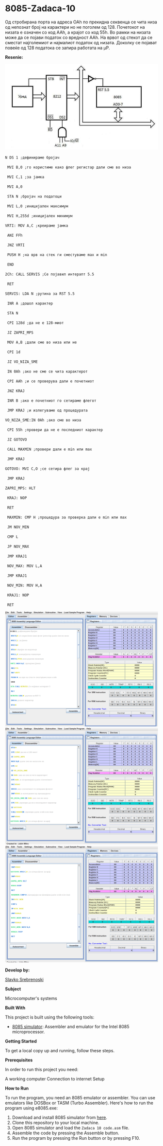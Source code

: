 # 8085-Zadaca-10

Од стробирана порта на адреса OAh по прекидна
секвенца се чита низа од непознат број на карактери но не
поголем од 128. Почетокот на низата е означен со код AAh, a
крајот со код 55h. Во рамки на низата може да се појави
податок со вредност ААh. На врвот од стекот да се сместат
најголемиот и најмалиот податок од низата. Доколку се
појават повеќе од 128 податока се запира работата на µP.

**Resenie:**


![Screenshot (1)](https://github.com/slavko444/8085-Zadaca-10/blob/main/Diagram%2010.png)
```
N DS 1 ;дефинираме бројач

 MVI B,0 ;го користиме како флег регистар дали сме во низа

 MVI C,1 ;за јамка

 MVI A,0

 STA N ;бројач на податоци

 MVI L,0 ;иницијален максимум

 MVI H,255d ;иницијален минимум

VRTI: MOV A,C ;креираме јамка

 ANI FFh

 JNZ VRTI

 PUSH H ;на врв на стек ги сместуваме max и min

 END

2Ch: CALL SERVIS ;Се појавил интерапт 5.5

 RET

SERVIS: LDA N ;рутина за RST 5.5

 INR A ;дошол карактер

 STA N

 CPI 128d ;да не е 128-миот

 JZ ZAPRI_MPS

 MOV A,B ;дали сме во низа или не

 CPI 1d

 JZ VO_NIZA_SME

 IN 0Ah ;ако не сме се чита карактерот

 CPI AAh ;и се проверува дали е почетниот

 JNZ KRAJ

 INR B ;ако е почетниот го сетираме флегот

 JMP KRAJ ;и излегуваме од процедурата

VO_NIZA_SME:IN 0Ah ;ако сме во низа

 CPI 55h ;провери да не е последниот карактер

 JZ GOTOVO

 CALL MAXMIN ;провери дали е min или max

 JMP KRAJ

GOTOVO: MVI C,O ;се сетира флег за крај

 JMP KRAJ

ZAPRI_MPS: HLT

 KRAJ: NOP

 RET

 MAXMIN: CMP H ;процедура за проверка дали е min или max

 JM NOV_MIN

 CMP L

 JP NOV_MAX

 JMP KRAJ1

 NOV_MAX: MOV L,A

 JMP KRAJ1

 NOV_MIN: MOV H,A

 KRAJ1: NOP

 RET 

```

 ![Screenshot (2)](https://github.com/slavko444/8085-Zadaca-10/blob/main/Code%2010.1.png)
 ![Screenshot (3)](https://github.com/slavko444/8085-Zadaca-10/blob/main/Code%2010.2.png)
 ![Screenshot (4)](https://github.com/slavko444/8085-Zadaca-10/blob/main/Code%2010.3.png)
 
**Develop by:**

[Slavko Srebrenoski ](https://github.com/slavko444)


**Subject**

Microcomputer's systems

**Built With**

This project is built using the following tools:

- [8085 simulator](https://github.com/8085simulator/8085simulator.github.io?tab=readme-ov-file): Assembler and emulator for the Intel 8085 microprocessor.

**Getting Started**

To get a local copy up and running, follow these steps.

**Prerequisites**

In order to run this project you need:

A working computer
Connection to internet
Setup

**How to Run**

To run the program, you need an 8085 emulator or assembler. You can use emulators like DOSBox or TASM (Turbo Assembler). Here's how to run the program using e8085.exe:

1. Download and install 8085 simulator from [here](https://github.com/8085simulator/8085simulator.github.io?tab=readme-ov-file).
2. Clone this repository to your local machine.
3. Open 8085 simulator and load the `Zadaca 10 code.asm` file.
4. Assemble the code by pressing the Assemble button.
5. Run the program by pressing the Run button or by pressing F10.
